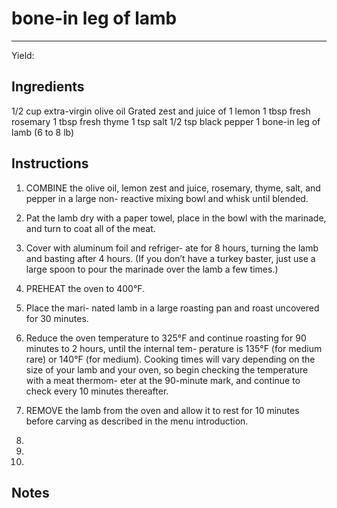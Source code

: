 # bone-in leg of lamb
---
Yield: 

## Ingredients
1/2 cup extra-virgin olive oil
Grated zest and juice of 1 lemon
1 tbsp fresh rosemary
1 tbsp fresh thyme
1 tsp salt
1/2 tsp black pepper
1 bone-in leg of lamb (6 to 8 lb)


## Instructions
1. COMBINE the olive oil, lemon zest and juice,
rosemary, thyme, salt, and pepper in a large non-
reactive mixing bowl and whisk until blended.

2. Pat the lamb dry with a paper towel, place in the
bowl with the marinade, and turn to coat all of
the meat. 
3. Cover with aluminum foil and refriger-
ate for 8 hours, turning the lamb and basting
after 4 hours. (If you don’t have a turkey baster,
just use a large spoon to pour the marinade over
the lamb a few times.)
4. PREHEAT the oven to 400°F. 
5. Place the mari-
nated lamb in a large roasting pan and roast
uncovered for 30 minutes. 
6. Reduce the oven
temperature to 325°F and continue roasting for
90 minutes to 2 hours, until the internal tem-
perature is 135°F (for medium rare) or 140°F (for
medium). Cooking times will vary depending
on the size of your lamb and your oven, so begin
checking the temperature with a meat thermom-
eter at the 90-minute mark, and continue to
check every 10 minutes thereafter.
7. REMOVE the lamb from the oven and allow it to
rest for 10 minutes before carving as described
in the menu introduction.
8. 
9. 
10. 

## Notes





